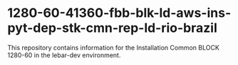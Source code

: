 # 1280-60-41360-fbb-blk-ld-aws-ins-pyt-dep-stk-cmn-rep-ld-rio-brazil
This repository contains information for the Installation Common BLOCK 1280-60 in the lebar-dev environment.
